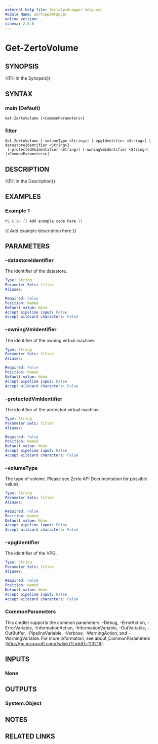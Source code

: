 ```yaml
---
external help file: ZertoApiWrapper-help.xml
Module Name: ZertoApiWrapper
online version:
schema: 2.0.0
---
```


# Get-ZertoVolume

## SYNOPSIS
{{Fill in the Synopsis}}

## SYNTAX

### main (Default)
```
Get-ZertoVolume [<CommonParameters>]
```

### filter
```
Get-ZertoVolume [-volumeType <String>] [-vpgIdentifier <String>] [-datastoreIdentifier <String>]
 [-protectedVmIdentifier <String>] [-owningVmIdentifier <String>] [<CommonParameters>]
```

## DESCRIPTION
{{Fill in the Description}}

## EXAMPLES

### Example 1
```powershell
PS C:\> {{ Add example code here }}
```

{{ Add example description here }}

## PARAMETERS

### -datastoreIdentifier
The identifier of the datastore.

```yaml
Type: String
Parameter Sets: filter
Aliases:

Required: False
Position: Named
Default value: None
Accept pipeline input: False
Accept wildcard characters: False
```

### -owningVmIdentifier
The identifier of the owning virtual machine.

```yaml
Type: String
Parameter Sets: filter
Aliases:

Required: False
Position: Named
Default value: None
Accept pipeline input: False
Accept wildcard characters: False
```

### -protectedVmIdentifier
The identifier of the protected virtual machine.

```yaml
Type: String
Parameter Sets: filter
Aliases:

Required: False
Position: Named
Default value: None
Accept pipeline input: False
Accept wildcard characters: False
```

### -volumeType
The type of volume.
Please see Zerto API Documentation for possible values.

```yaml
Type: String
Parameter Sets: filter
Aliases:

Required: False
Position: Named
Default value: None
Accept pipeline input: False
Accept wildcard characters: False
```

### -vpgIdentifier
The identifier of the VPG.

```yaml
Type: String
Parameter Sets: filter
Aliases:

Required: False
Position: Named
Default value: None
Accept pipeline input: False
Accept wildcard characters: False
```

### CommonParameters
This cmdlet supports the common parameters: -Debug, -ErrorAction, -ErrorVariable, -InformationAction, -InformationVariable, -OutVariable, -OutBuffer, -PipelineVariable, -Verbose, -WarningAction, and -WarningVariable.
For more information, see about_CommonParameters (http://go.microsoft.com/fwlink/?LinkID=113216).

## INPUTS

### None
## OUTPUTS

### System.Object
## NOTES

## RELATED LINKS
